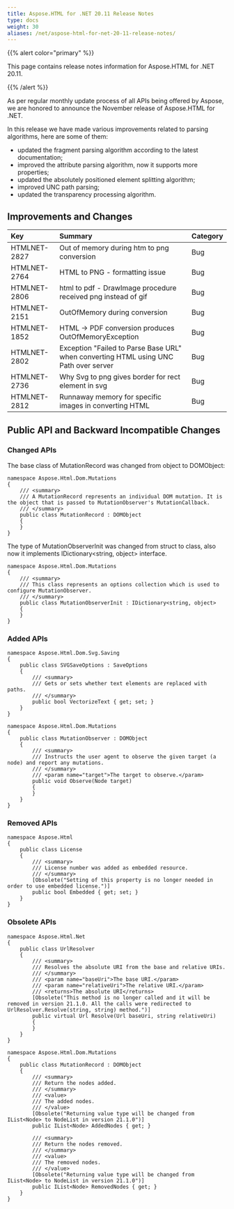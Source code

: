 ```yaml
---
title: Aspose.HTML for .NET 20.11 Release Notes
type: docs
weight: 30
aliases: /net/aspose-html-for-net-20-11-release-notes/
---
```


{{% alert color="primary" %}} 

This page contains release notes information for Aspose.HTML for .NET 20.11.

{{% /alert %}} 

As per regular monthly update process of all APIs being offered by Aspose, we are honored to announce the November release of Aspose.HTML for .NET.

In this release we have made various improvements related to parsing algorithms, here are some of them:

- updated the fragment parsing algorithm according to the latest documentation;
- improved the attribute parsing algorithm, now it supports more properties;
- updated the absolutely positioned element splitting algorithm;
- improved UNC path parsing;
- updated the transparency processing algorithm.

## **Improvements and Changes**

|**Key**|**Summary**|**Category**|
| :- | :- | :- |
|HTMLNET-2827|Out of memory during htm to png conversion|Bug|
|HTMLNET-2764|HTML to PNG - formatting issue|Bug|
|HTMLNET-2806|html to pdf - DrawImage procedure received png instead of gif|Bug|
|HTMLNET-2151|OutOfMemory during conversion|Bug|
|HTMLNET-1852|HTML -> PDF conversion produces OutOfMemoryException|Bug|
|HTMLNET-2802|Exception "Failed to Parse Base URL" when converting HTML using UNC Path over server|Bug|
|HTMLNET-2736|Why Svg to png gives border for rect element in svg|Bug|
|HTMLNET-2812|Runnaway memory for specific images in converting HTML|Bug|

## **Public API and Backward Incompatible Changes**
### **Changed APIs**

The base class of MutationRecord was changed from object to DOMObject:

```
namespace Aspose.Html.Dom.Mutations
{
    /// <summary>
    /// A MutationRecord represents an individual DOM mutation. It is the object that is passed to MutationObserver's MutationCallback.
    /// </summary>
    public class MutationRecord : DOMObject
    {
    }
}
```

The type of MutationObserverInit was changed from struct to class, also now it implements IDictionary<string, object> interface.

```
namespace Aspose.Html.Dom.Mutations
{
    /// <summary>
    /// This class represents an options collection which is used to configure MutationObserver.
    /// </summary>
    public class MutationObserverInit : IDictionary<string, object>
    {
    }
}
```

### **Added APIs**

```
namespace Aspose.Html.Dom.Svg.Saving
{
    public class SVGSaveOptions : SaveOptions
    {
        /// <summary>
        /// Gets or sets whether text elements are replaced with paths.
        /// </summary>
        public bool VectorizeText { get; set; }
    }
}
```

```
namespace Aspose.Html.Dom.Mutations
{
    public class MutationObserver : DOMObject
    {
        /// <summary>
        /// Instructs the user agent to observe the given target (a node) and report any mutations.
        /// </summary>
        /// <param name="target">The target to observe.</param>
        public void Observe(Node target)
        {
        }
    }
}
```

### **Removed APIs**

```
namespace Aspose.Html
{
    public class License
    {
        /// <summary>
        /// License number was added as embedded resource.
        /// </summary>
        [Obsolete("Setting of this property is no longer needed in order to use embedded license.")]
        public bool Embedded { get; set; }
    }
}
```

### **Obsolete APIs**

```
namespace Aspose.Html.Net
{
    public class UrlResolver
    {
        /// <summary>
        /// Resolves the absolute URI from the base and relative URIs.
        /// </summary>
        /// <param name="baseUri">The base URI.</param>
        /// <param name="relativeUri">The relative URI.</param>
        /// <returns>The absolute URI</returns>
        [Obsolete("This method is no longer called and it will be removed in version 21.1.0. All the calls were redirected to UrlResolver.Resolve(string, string) method.")]
        public virtual Url Resolve(Url baseUri, string relativeUri)
        {
        }
    }
}
```

```
namespace Aspose.Html.Dom.Mutations
{
    public class MutationRecord : DOMObject
    {
        /// <summary>
        /// Return the nodes added.
        /// </summary>
        /// <value>
        /// The added nodes.
        /// </value>
        [Obsolete("Returning value type will be changed from IList<Node> to NodeList in version 21.1.0")]
        public IList<Node> AddedNodes { get; }

        /// <summary>
        /// Return the nodes removed. 
        /// </summary>
        /// <value>
        /// The removed nodes.
        /// </value>
        [Obsolete("Returning value type will be changed from IList<Node> to NodeList in version 21.1.0")]
        public IList<Node> RemovedNodes { get; }
    }
}
```